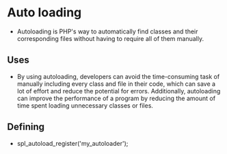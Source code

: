 # Auto loading

- Autoloading is PHP's way to automatically find classes and their corresponding files without having to require all of them manually.

## Uses

- By using autoloading, developers can avoid the time-consuming task of manually including every class and file in their code,
  which can save a lot of effort and reduce the potential for errors. Additionally,
  autoloading can improve the performance of a program by reducing the amount of time spent loading unnecessary classes or files.
  
## Defining

- spl_autoload_register('my_autoloader');